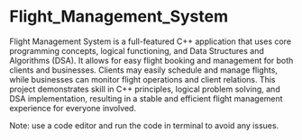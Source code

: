 # Flight_Management_System
 
Flight Management System is a full-featured C++ application that uses core programming concepts, logical functioning, and Data Structures and Algorithms (DSA). It allows for easy flight booking and management for both clients and businesses. Clients may easily schedule and manage flights, while businesses can monitor flight operations and client relations. This project demonstrates skill in C++ principles, logical problem solving, and DSA implementation, resulting in a stable and efficient flight management experience for everyone involved.

Note: use a code editor and run the code in terminal to avoid any issues.
